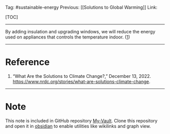 Tag: #sustainable-energy 
Previous: [[Solutions to Global Warming]]
Link: 

[TOC]

---

By adding insulation and upgrading windows, we will reduce the energy used on appliances that controls the temperature indoor. (<u>1</u>)

---

# Reference

1. “What Are the Solutions to Climate Change?,” December 13, 2022. https://www.nrdc.org/stories/what-are-solutions-climate-change.

---

# Note

This note is included in GitHub repository [My-Vault](https://github.com/LittleD3092/My-Vault.git). Clone this repository and open it in [obsidian](https://obsidian.md/) to enable utilities like wikilinks and graph view.